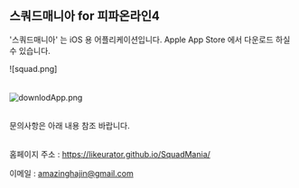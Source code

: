 ## 스쿼드매니아 for 피파온라인4

'스쿼드매니아' 는 iOS 용 어플리케이션입니다. Apple App Store 에서 다운로드 하실 수 있습니다. 

![squad.png]
<br>
<br>
<br>
 ![downlodApp.png](https://apps.apple.com/kr/app/%EC%8A%A4%EC%BF%BC%EB%93%9C%EB%A7%A4%EB%8B%88%EC%95%84/id1531506476)

<br>
문의사항은 아래 내용 참조 바랍니다. 

<br>
<br>

홈페이지 주소 : https://likeurator.github.io/SquadMania/

이메일 : amazinghajin@gmail.com



